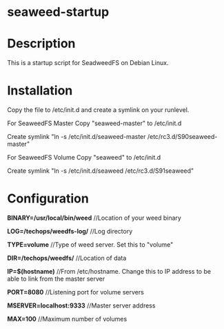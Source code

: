 # seaweed-startup

# Description
This is a startup script for SeadweedFS on Debian Linux. 

# Installation
Copy the file to /etc/init.d and create a symlink on your runlevel.

For SeaweedFS Master
Copy "seaweed-master" to /etc/init.d

Create symlink
"ln -s /etc/init.d/seaweed-master /etc/rc3.d/S90seaweed-master"

For SeaweedFS Volume
Copy "seaweed" to /etc/init.d

Create symlink
"ln -s /etc/init.d/seaweed /etc/rc3.d/S91seaweed"

# Configuration

**BINARY=/usr/local/bin/weed** //Location of your weed binary

**LOG=/techops/weedfs-log/** //Log directory

**TYPE=volume** //Type of weed server. Set this to "volume"

**DIR=/techops/weedfs/** //Location of data

**IP=$(hostname)** //From /etc/hostname. Change this to IP address to be able to link from the master server

**PORT=8080** //Listening port for volume servers

**MSERVER=localhost:9333** //Master server address

**MAX=100** //Maximum number of volumes
